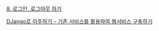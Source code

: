 [8. 로그인, 로그아웃 하기](http://blog.hannal.com/2015/06/start_with_django_webframework_08/)

[DJango로 이주하기 – 기존 서비스를 활용하여 웹서비스 구축하기](https://devissue.wordpress.com/2015/05/17/django로-이주하기-기존-서비스를-활용하여-웹서비스/)